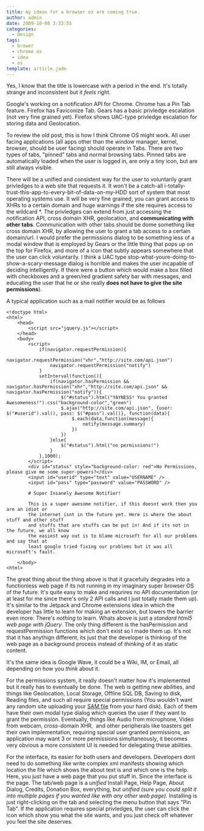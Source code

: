 ```yaml
---
title: my ideas for a browser os are coming true.
author: admin
date: 2009-10-08 3:33:55
categories:
  - Design
tags:
  - brower
  - chrome os
  - idea
  - os
template: article.jade
---
```


Yes, I know that the title is lowercase with a period in the end. It's totally strange and inconsistent but it _feels_ right.

Google's working on a notification API for Chrome. Chrome has a Pin Tab feature. Firefox has Faviconize Tab. Gears has a basic privledge escalation (not very fine grained yet). Firefox shows UAC-type privledge escalation for storing data and Geolocation.

To review the old post, this is how I think Chrome OS might work. All user facing applications (all apps other than the window manager, kernel, browser, should be user facing) should operate in Tabs. There are two types of tabs, "pinned" tabs and normal browsing tabs. Pinned tabs are automatically loaded when the user is logged in, are only a tiny icon, but are still always visible.

There will be a unified and consistent way for the user to voluntarily grant privledges to a web site that requests it. It won't be a catch-all i-totally-trust-this-app-to-every-bit-of-data-on-my-HDD sort of system that most operating systems use. It will be very fine grained, you can grant access to XHRs to a certain domain and huge warnings if the site requires access to the wildcard *. The privledges can extend from just accessing the notification API, cross domain XHR, geolocation, and **communicating with other tabs**. Communication with other tabs should be dome something like cross domain XHR, by allowing the user to grant a tab access to a certain domain/url. I would prefer the permissions dialog to be something less of a modal window that is employed by Gears or the little thing that pops up on the top for Firefox, and more of a icon that subtly appears somewhere that the user can click voluntarily. I think a UAC type stop-what-youre-doing-to-show-a-scary-message dialog is horrible and makes the user incapable of deciding intelligently. If there were a button which would make a box filled with checkboxes and a green/red gradient safety bar with messages, and educating the user that he or she really **does not have to give the site permissions**).

A typical application such as a mail notifier would be as follows

	<!doctype html>
	<html>
		<head>
			<script src="jquery.js"></script>
		</head>
		<body>
			<script>
				if(navigator.requestPermission){
					navigator.requestPermission("xhr","http://site.com/api.json")
					navigator.requestPermission("notify")
				}
				setInterval(function(){
					if(navigator.hasPermission && navigator.hasPermission("xhr","http://site.com/api.json" && navigator.hasPermission("notify")){
						$("#status").html("YAYNESS! You granted Awesomeness!").css("background-color","green")
						$.ajax("http://site.com/api.json", {user: $("#userid").val(), pass: $("#pass").val()}, function(data){
							$.each(data,function(message){
								notify(message.summary)
							})
						})
					}else{
						$("#status").html("no permissions!")
					}
				},1000);
			</script>
			<div id="status" style="background-color: red">No Permissions, please give me some super-powers?</div>
			<input id="userid" type="text" value="USERNAME" />
			<input id="pass" type="password" value="PASSWORD" />

			# Super Insanely Awesome Notifier!

			This is a super awesome notifier, if this doesnt work then you are an idiot or
			the internet isnt in the future yet. Here is where the about stuff and other stuff
			and stuffs that are stuffs can be put in! And if its not in the future, we all know
			the easiest way out is to blame microsoft for all our problems and say that at
			least google tried fixing our problems but it was all microsoft's fault.

		</body>
	<html>

The great thing about the thing above is that it gracefully degrades into a functionless web page if its not running in my imaginary super browser OS of the future. It's quite easy to make and requrires no API documentation (or at least for me since there's only 2 API calls and I just totally made them up). It's similar to the Jetpack and Chrome extensions idea in which the developer has little to learn for making an extension, but lowers the barrier even more: There's _nothing_ to learn. Whats above is just a _standard html5 web page with jQuery_. The only thing different is the hasPermission and requestPermission functions which don't exist so I made them up. It's not that it has anythign different, its just that the developer is thinking of the web page as a background process instead of _thinking_ of it as static content.

It's the same idea is Google Wave, it could be a Wiki, IM, or Email, all depending on how you _think_ about it.

For the permissions system, it really doesn't matter how it's implemented but it really has to eventually be done. The web is getting new abilities, and things like Geolocation, Local Storage, Offline SQL DB, Saving to disk, Reading files, and such all require special permissions (You wouldn't want any random site uploading your [SAM file](http://www.hackinthebox.org/modules.php?op=modload&amp;name=News&amp;file=article&amp;sid=5721&amp;mode=thread&amp;order=0&amp;thold=0) from your hard disk). Each of them have their own modal type dialog which queries the user if they want to grant the permission. Eventually, things like Audio from microphone, Video from webcam, cross-domain XHR,  and other peripherals like toasters get their own implementation, requiring special user granted permissions, an application may want 3 or more permissions simultaneously, it becomes very obvious a more consistent UI is needed for delegating these abilities.

For the interface, its easier for both users and developers. Developers dont need to do something like write complex xml manifests showing which location the file which shows the about text is and which one is the help. Here, you just have a web page that you put stuff in. Since the interface is the page. The tab/web page is a _unified_ Install Page, Help Page, About Dialog, Credits, Donation Box, everything, but _unified _(sure you could split it into multiple pages if you wanted like with any other web page)_._ Installing is just right-clicking on the tab and selecting the menu button that says "Pin Tab". If the application requires special privledges, the user can <span style="background-color: #ffffff;">click the icon which show you what the site wants, and you just check off whatever you feel the site deserves.</span>

